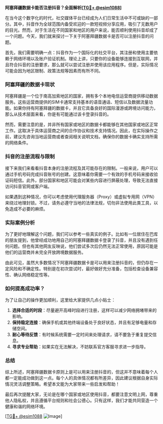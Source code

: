 **阿塞拜疆数据卡能否注册抖音？全面解析[[TG💪+ @esim1088](https://t.me/s/esim1088)]**

在当今这个数字化的时代，社交媒体平台已经成为人们日常生活中不可或缺的一部分。其中，抖音作为全球范围内备受欢迎的一款短视频分享应用，吸引了无数用户的目光。然而，对于生活在不同国家和地区的用户来说，能否顺利使用抖音却成了一个问题。今天，我们就来探讨一下关于阿塞拜疆数据卡是否可以注册抖音的问题。

首先，我们需要明确一点：抖音作为一个国际化的社交平台，其注册和使用主要依赖于网络环境以及账户验证机制。理论上讲，只要你的设备能够连接到互联网，并且符合抖音的注册要求，那么就可以尝试注册并使用该应用程序。但是，实际情况可能会因为地区限制、政策法规等因素而有所不同。

### 阿塞拜疆的数据卡现状

阿塞拜疆是一个位于南高加索地区的国家，拥有多个本地电信运营商提供移动数据服务。这些运营商提供的SIM卡通常支持基本的语音通话、短信以及数据流量功能。如果你持有阿塞拜疆的数据卡，并且它具备良好的国际漫游或跨境访问能力，那么从技术层面来看，你是有可能通过该卡登录抖音的。

然而，需要注意的是，并非所有国家或地区的数据卡都能够在其他国家或地区正常工作。这取决于具体运营商之间的合作协议和技术支持情况。因此，在实际操作之前，建议先咨询当地运营商或者查阅相关说明文档，确保你的数据卡确实支持所需的网络条件。

### 抖音的注册流程与限制

接下来我们来看看抖音本身的注册流程及其可能存在的限制。一般来说，用户可以通过手机号码完成抖音账号的创建。这意味着你需要一个有效的手机号码来接收验证码短信。此外，部分国家和地区可能会对某些内容进行屏蔽处理，导致无法直接访问抖音官网或客户端。

如果遇到这种情况，你可以考虑使用代理服务器（Proxy）或虚拟专用网（VPN）来绕过地理封锁。不过，请务必遵守当地的法律法规，切勿非法使用此类工具，以免造成不必要的麻烦。

### 实际案例分析

为了更好地理解这个问题，我们可以参考一些真实的例子。比如有一位居住在巴库的朋友提到，他曾经成功地用自己的阿塞拜疆数据卡登录了抖音，并且没有遇到任何问题。但也有其他网友反映说，他们尝试多次后仍然无法正常使用，原因可能是他们的运营商并未完全开放跨境数据服务。

由此可见，虽然大多数情况下阿塞拜疆数据卡是可以用来注册抖音的，但仍存在一定风险和不确定性。特别是在初次尝试时，最好做好充分准备，包括检查设备兼容性、确认网络稳定性等。

### 如何提高成功率？

为了让自己的操作更加顺利，这里给大家提供几点小贴士：

1. **选择合适的时段**：尽量避开高峰时段进行注册，这样可以减少网络拥堵带来的影响。
2. **保持稳定连接**：确保手机或其他终端设备处于良好状态，并且有足够电量和存储空间。
3. **耐心等待反馈**：有时候系统需要一定时间来处理请求，请不要急于重复提交信息。
4. **寻求专业帮助**：如果实在无法解决，不妨联系官方客服寻求进一步指导。

### 总结

综上所述，阿塞拜疆数据卡原则上是可以用来注册抖音的，但这并不意味着每个人都一定能成功做到这一点。每个人的具体情况都有所差异，因此建议根据自身实际情况灵活调整策略。希望本文能为大家带来一些启发和帮助！

最后再次提醒大家，无论是在哪个国家或地区使用抖音，都要注意文明上网，尊重他人隐私权，并且遵循平台规则和社会公德心。只有这样，我们才能共同营造一个健康和谐的网络环境。

[[TG💪+ @esim1088](https://t.me/s/esim1088) ![Image](https://i.postimg.cc/4NQfJmqS/Snipaste-2025-05-13-00-14-12.png)]